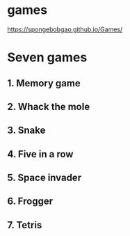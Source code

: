 # games
 https://spongebobgao.github.io/Games/
# Seven games
## 1. Memory game
## 2. Whack the mole
## 3. Snake
## 4. Five in a row
## 5. Space invader
## 6. Frogger
## 7. Tetris
